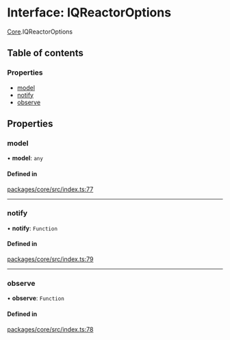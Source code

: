 # Interface: IQReactorOptions

[Core](../modules/Core.md).IQReactorOptions

## Table of contents

### Properties

- [model](Core.IQReactorOptions.md#model)
- [notify](Core.IQReactorOptions.md#notify)
- [observe](Core.IQReactorOptions.md#observe)

## Properties

### model

• **model**: `any`

#### Defined in

[packages/core/src/index.ts:77](https://github.com/iniquitybbs/iniquity/blob/dde6bbb/packages/core/src/index.ts#L77)

___

### notify

• **notify**: `Function`

#### Defined in

[packages/core/src/index.ts:79](https://github.com/iniquitybbs/iniquity/blob/dde6bbb/packages/core/src/index.ts#L79)

___

### observe

• **observe**: `Function`

#### Defined in

[packages/core/src/index.ts:78](https://github.com/iniquitybbs/iniquity/blob/dde6bbb/packages/core/src/index.ts#L78)
